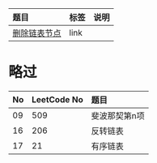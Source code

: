 


| 题目                                                             | 标签 | 说明 |
| :--------------------------------------------------------------- | :--- | :--- |
| [删除链表节点](./src/main/java/org/luvx/offer/link/Offer13.java) | link |      |



# 略过

| No   | LeetCode No | 题目          |
| :--- | :---------- | :------------ |
| 09   | 509         | 斐波那契第n项 |
| 16   | 206         | 反转链表      |
| 17   | 21          | 有序链表      |